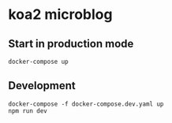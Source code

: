 # koa2 microblog

## Start in production mode
```
docker-compose up
```

## Development
```
docker-compose -f docker-compose.dev.yaml up
npm run dev
```